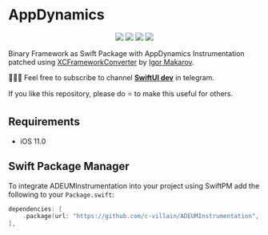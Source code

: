 # AppDynamics

<p align="center">
     <img src="https://img.shields.io/badge/release-2021.8.1-blue" />
    <img src="https://img.shields.io/badge/platform-IOS-blue" />
    <img src="https://img.shields.io/badge/iOS-11-blue" />
     <img src="https://img.shields.io/badge/license-MIT-blue" />
</p>

Binary Framework as Swift Package with AppDynamics Instrumentation patched using [XCFrameworkConverter](https://github.com/igor-makarov/XCFrameworkConverter) by [Igor Makarov](https://github.com/igor-makarov).

👨🏻‍💻 Feel free to subscribe to channel **[SwiftUI dev](https://t.me/swiftui_dev)** in telegram.

If you like this repository, please do :star: to make this useful for others.

## Requirements

- iOS 11.0

## Swift Package Manager

To integrate ADEUMInstrumentation into your project using SwiftPM add the following to your `Package.swift`:

```swift
dependencies: [
    .package(url: "https://github.com/c-villain/ADEUMInstrumentation", from: "2021.8.1"),
],
```
